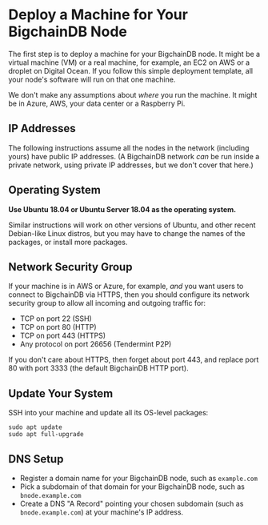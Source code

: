 <!---
Copyright © 2020 Interplanetary Database Association e.V.,
BigchainDB and IPDB software contributors.
SPDX-License-Identifier: (Apache-2.0 AND CC-BY-4.0)
Code is Apache-2.0 and docs are CC-BY-4.0
--->

# Deploy a Machine for Your BigchainDB Node

The first step is to deploy a machine for your BigchainDB node.
It might be a virtual machine (VM) or a real machine, for example, 
an EC2 on AWS or a droplet on Digital Ocean.
If you follow this simple deployment template, all your node's
software will run on that one machine.

We don't make any assumptions about _where_ you run the machine.
It might be in Azure, AWS, your data center or a Raspberry Pi.

## IP Addresses

The following instructions assume all the nodes
in the network (including yours) have public IP addresses.
(A BigchainDB network _can_ be run inside a private network,
using private IP addresses, but we don't cover that here.)

## Operating System

**Use Ubuntu 18.04 or Ubuntu Server 18.04 as the operating system.**

Similar instructions will work on other versions of Ubuntu,
and other recent Debian-like Linux distros,
but you may have to change the names of the packages,
or install more packages.

## Network Security Group

If your machine is in AWS or Azure, for example, _and_
you want users to connect to BigchainDB via HTTPS,
then you should configure its network security group
to allow all incoming and outgoing traffic for:

* TCP on port 22 (SSH)
* TCP on port 80 (HTTP)
* TCP on port 443 (HTTPS)
* Any protocol on port 26656 (Tendermint P2P)

If you don't care about HTTPS, then forget about port 443,
and replace port 80 with port 3333 (the default BigchainDB HTTP port).

## Update Your System

SSH into your machine and update all its OS-level packages:

```
sudo apt update
sudo apt full-upgrade
```

## DNS Setup

* Register a domain name for your BigchainDB node, such as `example.com`
* Pick a subdomain of that domain for your BigchainDB node, such as `bnode.example.com`
* Create a DNS "A Record" pointing your chosen subdomain (such as `bnode.example.com`)
  at your machine's IP address.
